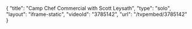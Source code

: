 {
    "title": "Camp Chef Commercial with Scott Leysath",
    "type": "solo",
    "layout": "iframe-static",
    "videoId": "3785142",
    "url": "\/tvpembed\/3785142"
}